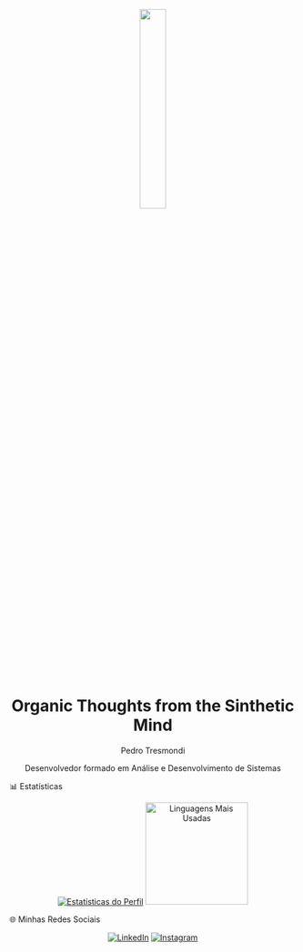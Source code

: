 <p align="center"><img height="30%" src="https://c.tenor.com/GmNex5lZ6wUAAAAC/ghost-in.gif"/></p>
<h1 align="center">Organic Thoughts from the Sinthetic Mind</h1>
<p align="center">Pedro Tresmondi</p>
<p align="center">Desenvolvedor formado em Análise e Desenvolvimento de Sistemas</p>

📊 Estatísticas
<p align="center">
  <a href="#"><img src="https://github-profile-summary-cards.vercel.app/api/cards/profile-details?username=pedrotresmondi&theme=solarized_dark" alt="Estatísticas do Perfil"/></a>
  <a href="#"><img height="180em" src="https://github-readme-stats.vercel.app/api/top-langs/?username=PedroTresmondi&layout=compact&langs_count=7&theme=onedark" alt="Linguagens Mais Usadas"/></a>
</p>



🌐 Minhas Redes Sociais
<p align="center">
  <a href="https://www.linkedin.com/in/pedro-tresmondi-a061571a3/" target="_blank"><img src="https://img.shields.io/badge/LinkedIn-%230077B5.svg?&style=flat-square&logo=linkedin&logoColor=white" alt="LinkedIn"/></a>
  <a href="https://www.instagram.com/3smondi/" target="_blank"><img src="https://img.shields.io/badge/Instagram-%23E4405F.svg?&style=flat-square&logo=instagram&logoColor=white" alt="Instagram"/></a>
</p>
